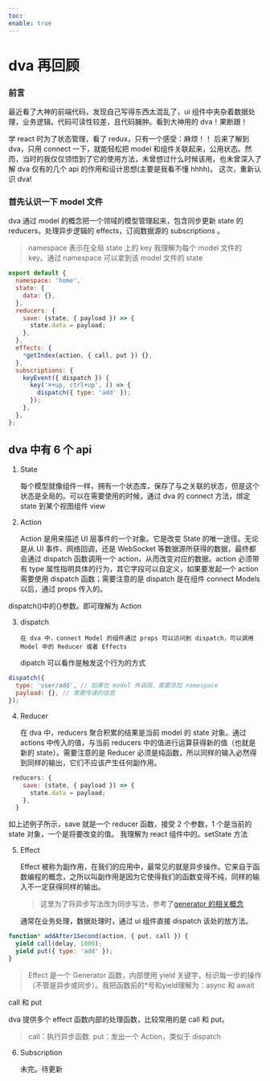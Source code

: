 ```yaml
---
toc:
enable: true
---
```


# dva 再回顾

### 前言
最近看了大神的前端代码，发现自己写得东西太混乱了，ui 组件中夹杂着数据处理，业务逻辑。代码可读性较差，且代码臃肿。看到大神用的 dva！果断跟！

学 react 时为了状态管理，看了 redux，只有一个感受：麻烦！！ 后来了解到 dva，只用 connect 一下，就能轻松把 model 和组件关联起来，公用状态。然而，当时的我仅仅领悟到了它的使用方法，未曾想过什么时候该用，也未曾深入了解 dva 仅有的几个 api 的作用和设计思想(主要是我看不懂 hhhh)。 这次，重新认识 dva!

### 首先认识一下 model 文件

dva 通过 model 的概念把一个领域的模型管理起来，包含同步更新 state 的 reducers，处理异步逻辑的 effects，订阅数据源的 subscriptions 。

> namespace 表示在全局 state 上的 key 我理解为每个 model 文件的 key。通过 namespace 可以拿到该 model 文件的 state

```javascript
export default {
  namespace: 'home',
  state: {
    data: {},
  },
  reducers: {
    save: (state, { payload }) => {
      state.data = payload;
    },
  },
  effects: {
    *getIndex(action, { call, put }) {},
  },
  subscriptions: {
    keyEvent({ dispatch }) {
      key('⌘+up, ctrl+up', () => {
        dispatch({ type: 'add' });
      });
    },
  },
};
```

## dva 中有 6 个 api

1. State

   每个模型就像组件一样，拥有一个状态库，保存了与之关联的状态，但是这个状态是全局的。可以在需要使用的时候，通过 dva 的 connect 方法，绑定 state 到某个视图组件 view

2. Action

   Action 是用来描述 UI 层事件的一个对象。它是改变 State 的唯一途径。无论是从 UI 事件、网络回调，还是 WebSocket 等数据源所获得的数据，最终都会通过 dispatch 函数调用一个 action，从而改变对应的数据。action 必须带有 type 属性指明具体的行为，其它字段可以自定义，如果要发起一个 action 需要使用 dispatch 函数；需要注意的是 dispatch 是在组件 connect Models 以后，通过 props 传入的。

dispatch()中的{}参数。即可理解为 Action

3.  dispatch

        在 dva 中，connect Model 的组件通过 props 可以访问到 dispatch，可以调用 Model 中的 Reducer 或者 Effects

    dipatch 可以看作是触发这个行为的方式

```javascript
dispatch({
  type: 'user/add', // 如果在 model 外调用，需要添加 namespace
  payload: {}, // 需要传递的信息
});
```

4. Reducer

   在 dva 中，reducers 聚合积累的结果是当前 model 的 state 对象。通过 actions 中传入的值，与当前 reducers 中的值进行运算获得新的值（也就是新的 state）。需要注意的是 Reducer 必须是纯函数，所以同样的输入必然得到同样的输出，它们不应该产生任何副作用。

```javascript
 reducers: {
    save: (state, { payload }) => {
      state.data = payload;
    },
  }
```

如上述例子所示，save 就是一个 reducer 函数，接受 2 个参数，1 个是当前的 state 对象，一个是将要改变的值。
我理解为 react 组件中的。setState 方法

5. Effect

   Effect 被称为副作用，在我们的应用中，最常见的就是异步操作。它来自于函数编程的概念，之所以叫副作用是因为它使得我们的函数变得不纯，同样的输入不一定获得同样的输出。

   > 这里为了将异步写法改为同步写法，参考了[generator 的相关概念](http://www.ruanyifeng.com/blog/2015/04/generator.html)

   通常在业务处理，数据处理时，通过 ui 组件直接 dispatch 该处的放方法。

```javascript
function* addAfter1Second(action, { put, call }) {
  yield call(delay, 1000);
  yield put({ type: 'add' });
}
```

   > Effect 是一个 Generator 函数，内部使用 yield 关键字，标识每一步的操作（不管是异步或同步）。我把函数前的*号和yield理解为：async 和 await

call 和 put

dva 提供多个 effect 函数内部的处理函数，比较常用的是 call 和 put。
> call：执行异步函数.
> put：发出一个 Action，类似于 dispatch

6. Subscription

    未完。待更新